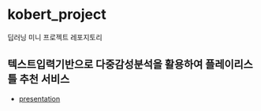 # kobert_project
딥러닝 미니 프로젝트 레포지토리

## 텍스트입력기반으로 다중감성분석을 활용하여 플레이리스틀 추천 서비스
  - <a href='https://github.com/sohee0/kobert_project/blob/main/%EB%AF%B8%EB%8B%88%ED%94%84%EB%A1%9C%EC%A0%9D%ED%8A%B803_%EB%B0%9C%ED%91%9C.pdf'>presentation</a>
